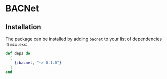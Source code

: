 # BACNet

## Installation

The package can be installed by adding `bacnet` to your list of dependencies
in `mix.exs`:

```elixir
def deps do
  [
    {:bacnet, "~> 0.1.0"}
  ]
end
```
